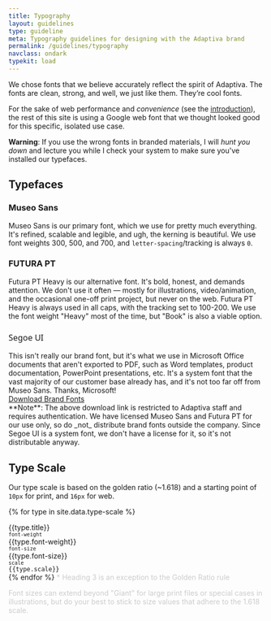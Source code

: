 ```yaml
---
title: Typography
layout: guidelines
type: guideline
meta: Typography guidelines for designing with the Adaptiva brand
permalink: /guidelines/typography
navclass: ondark
typekit: load
---
```

We chose fonts that we believe accurately reflect the spirit of Adaptiva. The fonts are clean, strong, and well, we just like them. They’re cool fonts.

For the sake of web performance and _convenience_ (see the [introduction]({{site.baseurl}}/guidelines)), the rest of this site is using a Google web font that we thought looked good for this specific, isolated use case.

**Warning**: If you use the wrong fonts in branded materials, I will _hunt you down_ and lecture you while I check your system to make sure you've installed our typefaces.

## Typefaces

### Museo Sans
Museo Sans is our primary font, which we use for pretty much everything. It's refined, scalable and legible, and ugh, the kerning is beautiful. We use font weights 300, 500, and 700, and `letter-spacing`/tracking is always `0`.

### FUTURA PT
Futura PT Heavy is our alternative font. It's bold, honest, and demands attention. We don't use it often — mostly for illustrations, video/animation, and the occasional one-off print project, but never on the web. Futura PT Heavy is always used in all caps, with the tracking set to 100-200. We use the font weight "Heavy" most of the time, but "Book" is also a viable option.

<h3 style="font-family: 'Segoe UI', 'Poppins', sans-serif; font-weight: normal;">Segoe UI</h3>
This isn't really our brand font, but it's what we use in Microsoft Office documents that aren't exported to PDF, such as Word templates, product documentation, PowerPoint presentations, etc. It's a system font that the vast majority of our customer base already has, and it's not too far off from Museo Sans. Thanks, Microsoft!
<div>
<a class="button purple" href="https://adaptiva.sharepoint.com/TeamSite/_layouts/15/guestaccess.aspx?guestaccesstoken=98fQQ%2fBDEeUzjRftY1mssxJ2Q0TI%2bYoM5nGeGcrEL0Q%3d&docid=2_077fd491fba314732a26a5d1a539a9d0c&rev=1" target="_blank">Download Brand Fonts</a>
</div>
**Note**: The above download link is restricted to Adaptiva staff and requires authentication. We have licensed Museo Sans and Futura PT for our use only, so do _not_ distribute brand fonts outside the company. Since Segoe UI is a system font, we don't have a license for it, so it's not distributable anyway.

## Type Scale
Our type scale is based on the golden ratio (~1.618) and a starting point of `10px` for print, and `16px` for web.

{% for type in site.data.type-scale %}
<div class="j-row j-col j-col-12 wrap type vertical-center-row">
<div class="j-col j-col-6" style="padding-left: 0;"><span style="font-size: {{type.scale}}; font-weight: {% if type.display-weight %}{{type.display-weight}}{% else %}{{type.font-weight}}{% endif %};">{{type.title}}</span></div>
<div class="j-col j-col-2"><code style="font-size: 10px;">font-weight</code><br><span style="font-weight: {% if type.display-weight %}{{type.display-weight}}{% else %}{{type.font-weight}}{% endif %};">{{type.font-weight}}</span></div>
<div class="j-col j-col-2"><code style="font-size: 10px;">font-size</code><br>{{type.font-size}}</div>
<div class="j-col j-col-2"><code style="font-size: 10px;">scale</code><br><code>{{type.scale}}</code></div>
</div>
{% endfor %}
<span style="color: #ccc;">* Heading 3 is an exception to the Golden Ratio rule

Font sizes can extend beyond "Giant" for large print files or special cases in illustrations, but do your best to stick to size values that adhere to the 1.618 scale.
